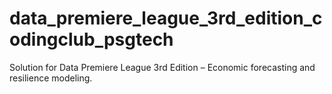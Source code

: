 # data_premiere_league_3rd_edition_codingclub_psgtech
Solution for Data Premiere League 3rd Edition – Economic forecasting and resilience modeling.
